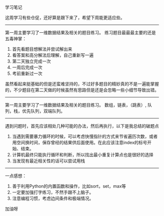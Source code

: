学习笔记

这周学习有些仓促，还好算是跟下来了，希望下周能更适应些。
* * *
第一周主要学习了一维数据结果及相关的题目练习。
练习题目最最最主要的还是五毒神掌：
1. 首先看题目想解法并尝试解出来
2. 看答案和高分解法后理解，自己重新写一遍
3. 第二天独立完成一次
4. 一周后完成一次
5. 考前重新过一次

虽然看起来挺基础的但是还蛮难坚持的，不过好多题目的精妙真的不是一遍能掌握的，不少题目在第二天做的时候虽然有思路但是还是会忽略一些小细节导致出错。
* * *
第一周主要学习了一维数据结果及相关的题目练习。
数组，链表，（跳表）, 队列，栈，优先队列，双端队列。
* * *
遇到问题时，首先应该相处几种可能的办法，然后再执行，以下是我总结的破题点

1. 当遇到需要暴力循环的时候，可以考虑快慢指针的方式来节省遍历次数，或者用空间换时间，保存曾经的结果供后面使用。在此应该注意index的标号开始、结束。
2. 计算机最终只能执行循环和判断，所以找出最小重复计算点也是很好的选择
3. 当发现有最近相关性的话可以尝试用栈
* * *

一点感想：
1. 善于利用Python的内置函数和操作，比如sort，set，max等 
2. 一定要加强打字练习，不然手跟不上脑子。
3. 注意编程习惯，考虑边间条件和极端情况。

加油呀


